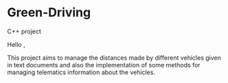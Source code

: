 # Green-Driving
C++ project 

Hello , 

This project aims to manage the distances made by different vehicles given in text documents and also
the implementation of some methods for managing telematics information about the vehicles.
